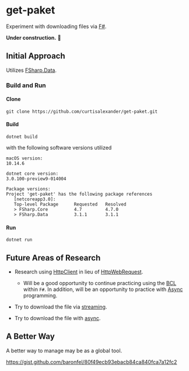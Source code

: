 # get-paket

Experiment with downloading files via [F#](https://fsharp.org/).

**Under construction.**
:construction:

## Initial Approach

Utilizes [FSharp.Data](https://fsharp.github.io/FSharp.Data/library/Http.html).

### Build and Run

#### Clone

```
git clone https://github.com/curtisalexander/get-paket.git
```

#### Build

```
dotnet build
```

with the following software versions utilized

```
macOS version:
10.14.6

dotnet core version:
3.0.100-preview9-014004

Package versions:
Project 'get-paket' has the following package references
   [netcoreapp3.0]:
   Top-level Package      Requested   Resolved
   > FSharp.Core          4.7         4.7.0
   > FSharp.Data          3.1.1       3.1.1
```

#### Run

```
dotnet run
```

## Future Areas of Research

- Research using [HttpClient](https://docs.microsoft.com/en-us/dotnet/api/system.net.http.httpclient?view=netcore-3.0) in lieu of [HttpWebRequest](https://docs.microsoft.com/en-us/dotnet/api/system.net.httpwebrequest?&view=netcore-3.0).

  - Will be a good opportunity to continue practicing using the [BCL](https://docs.microsoft.com/en-us/dotnet/api/index) within `F#`. In addition, will be an opportunity to practice with [Async](https://docs.microsoft.com/en-us/dotnet/fsharp/tutorials/asynchronous-and-concurrent-programming/async) programming.

- Try to download the file via [streaming](https://github.com/curtisalexander/get-paket/blob/master/Program.fs#L87).

- Try to download the file with [async](https://github.com/curtisalexander/get-paket/blob/master/Program.fs#L88).

## A Better Way

A better way to manage may be as a global tool.

https://gist.github.com/baronfel/80f49ecb93ebacb84ca840fca7a12fc2
